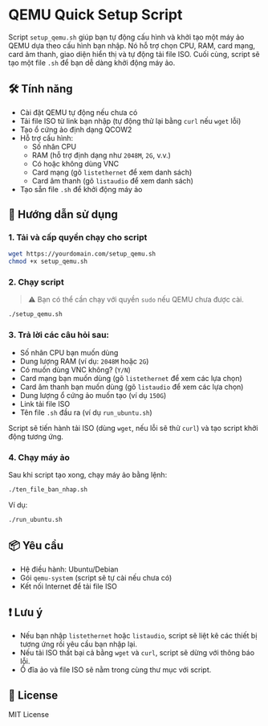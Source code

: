 # QEMU Quick Setup Script

Script `setup_qemu.sh` giúp bạn tự động cấu hình và khởi tạo một máy ảo QEMU dựa theo cấu hình bạn nhập. Nó hỗ trợ chọn CPU, RAM, card mạng, card âm thanh, giao diện hiển thị và tự động tải file ISO. Cuối cùng, script sẽ tạo một file `.sh` để bạn dễ dàng khởi động máy ảo.

## 🛠 Tính năng

- Cài đặt QEMU tự động nếu chưa có
- Tải file ISO từ link bạn nhập (tự động thử lại bằng `curl` nếu `wget` lỗi)
- Tạo ổ cứng ảo định dạng QCOW2
- Hỗ trợ cấu hình:
  - Số nhân CPU
  - RAM (hỗ trợ định dạng như `2048M`, `2G`, v.v.)
  - Có hoặc không dùng VNC
  - Card mạng (gõ `listethernet` để xem danh sách)
  - Card âm thanh (gõ `listaudio` để xem danh sách)
- Tạo sẵn file `.sh` để khởi động máy ảo

## 🚀 Hướng dẫn sử dụng

### 1. Tải và cấp quyền chạy cho script

```bash
wget https://yourdomain.com/setup_qemu.sh
chmod +x setup_qemu.sh
````

### 2. Chạy script

> ⚠️ Bạn có thể cần chạy với quyền `sudo` nếu QEMU chưa được cài.

```bash
./setup_qemu.sh
```

### 3. Trả lời các câu hỏi sau:

* Số nhân CPU bạn muốn dùng
* Dung lượng RAM (ví dụ: `2048M` hoặc `2G`)
* Có muốn dùng VNC không? (`Y/N`)
* Card mạng bạn muốn dùng (gõ `listethernet` để xem các lựa chọn)
* Card âm thanh bạn muốn dùng (gõ `listaudio` để xem các lựa chọn)
* Dung lượng ổ cứng ảo muốn tạo (ví dụ `150G`)
* Link tải file ISO
* Tên file `.sh` đầu ra (ví dụ `run_ubuntu.sh`)

Script sẽ tiến hành tải ISO (dùng `wget`, nếu lỗi sẽ thử `curl`) và tạo script khởi động tương ứng.

### 4. Chạy máy ảo

Sau khi script tạo xong, chạy máy ảo bằng lệnh:

```bash
./ten_file_ban_nhap.sh
```

Ví dụ:

```bash
./run_ubuntu.sh
```

## 📦 Yêu cầu

* Hệ điều hành: Ubuntu/Debian
* Gói `qemu-system` (script sẽ tự cài nếu chưa có)
* Kết nối Internet để tải file ISO

## ❗ Lưu ý

* Nếu bạn nhập `listethernet` hoặc `listaudio`, script sẽ liệt kê các thiết bị tương ứng rồi yêu cầu bạn nhập lại.
* Nếu tải ISO thất bại cả bằng `wget` và `curl`, script sẽ dừng với thông báo lỗi.
* Ổ đĩa ảo và file ISO sẽ nằm trong cùng thư mục với script.

## 📃 License

MIT License
